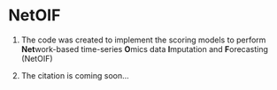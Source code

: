 # NetOIF

1. The code was created to implement the scoring models to perform **Net**work-based time-series **O**mics data **I**mputation and **F**orecasting (NetOIF)

2. The citation is coming soon...

